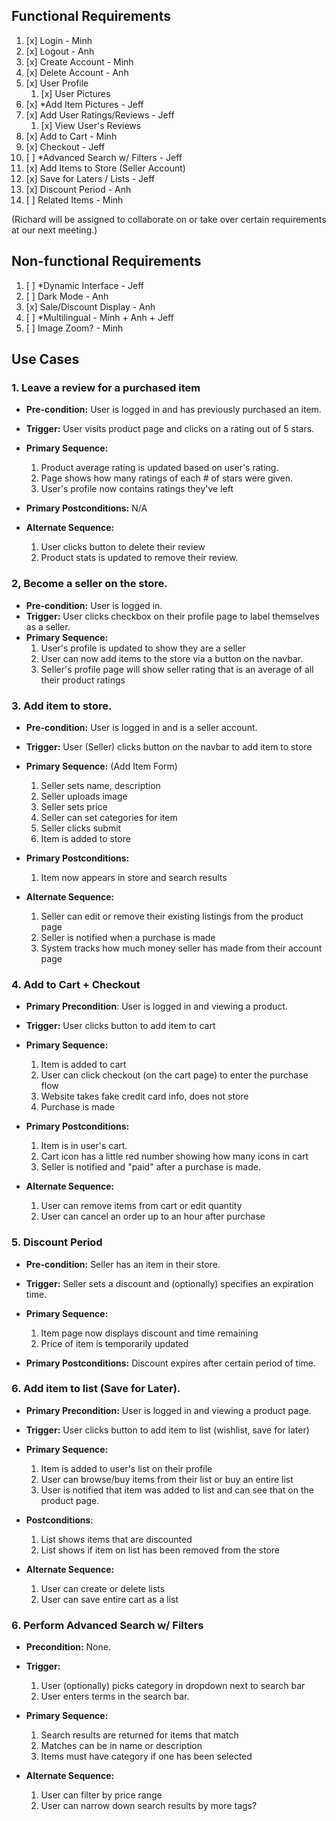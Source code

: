 ## Functional Requirements

1. [x] Login  - Minh
2. [x] Logout - Anh
3. [x] Create Account - Minh
4. [x] Delete Account - Anh
5. [x] User Profile
   1. [x] User Pictures
6. [x] \*Add Item Pictures - Jeff
7. [x] Add User Ratings/Reviews - Jeff
   1. [x] View User's Reviews
8. [x] Add to Cart - Minh
9. [x] Checkout - Jeff
10. [ ] \*Advanced Search w/ Filters - Jeff
11. [x] Add Items to Store (Seller Account)
12. [x] Save for Laters / Lists - Jeff
13. [x] Discount Period - Anh
14. [ ] Related Items - Minh

(Richard will be assigned to collaborate on or take over certain requirements at our next meeting.)

## Non-functional Requirements

1. [ ] \*Dynamic Interface - Jeff
2. [ ] Dark Mode - Anh
3. [x] Sale/Discount Display - Anh
4. [ ] \*Multilingual - Minh + Anh + Jeff
5. [ ] Image Zoom? - Minh

## Use Cases

### 1. Leave a review for a purchased item
- **Pre-condition:** User is logged in and has previously purchased an item.

- **Trigger:** User visits product page and clicks on a rating out of 5 stars.

- **Primary Sequence:** 
  1. Product average rating is updated based on user's rating.
  2. Page shows how many ratings of each # of stars were given.
  3. User's profile now contains ratings they've left

- **Primary Postconditions:** N/A

- **Alternate Sequence:** 
  1. User clicks button to delete their review
  2. Product stats is updated to remove their review.
  
  
### 2, Become a seller on the store.

- **Pre-condition:** User is logged in.
- **Trigger:** User clicks checkbox on their profile page to label themselves as a seller.
- **Primary Sequence:**
  1. User's profile is updated to show they are a seller
  2. User can now add items to the store via a button on the navbar.
  3. Seller's profile page will show seller rating that is an average of all their product ratings

### 3. Add item to store.
- **Pre-condition:** User is logged in and is a seller account.

- **Trigger:** User (Seller) clicks button on the navbar to add item to store

- **Primary Sequence:** (Add Item Form)
 
  1. Seller sets name, description
  2. Seller uploads image
  3. Seller sets price
  4. Seller can set categories for item
  5. Seller clicks submit
  6. Item is added to store
  
- **Primary Postconditions:**
  1. Item now appears in store and search results

- **Alternate Sequence:** 
  1. Seller can edit or remove their existing listings from the product page
  2. Seller is notified when a purchase is made
  3. System tracks how much money seller has made from their account page

### 4. Add to Cart + Checkout

- **Primary Precondition**: User is logged in and viewing a product.
- **Trigger:** User clicks button to add item to cart

- **Primary Sequence:**
  1. Item is added to cart
  3. User can click checkout (on the cart page) to enter the purchase flow
  4. Website takes fake credit card info, does not store
  5. Purchase is made

- **Primary Postconditions:** 
  1. Item is in user's cart.
  2. Cart icon has a little red number showing how many icons in cart
  3. Seller is notified and "paid" after a purchase is made.

- **Alternate Sequence:**
  1. User can remove items from cart or edit quantity
  2. User can cancel an order up to an hour after purchase

### 5. Discount Period
- **Pre-condition:** Seller has an item in their store.

- **Trigger:** Seller sets a discount and (optionally) specifies an expiration time.

- **Primary Sequence:**
  1. Item page now displays discount and time remaining
  2. Price of item is temporarily updated

- **Primary Postconditions:** Discount expires after certain period of time.

### 6. Add item to list (Save for Later).
- **Primary Precondition:** User is logged in and viewing a product page.
- **Trigger:** User clicks button to add item to list (wishlist, save for later)

- **Primary Sequence:**
  1. Item is added to user's list on their profile
  2. User can browse/buy items from their list or buy an entire list
  3. User is notified that item was added to list and can see that on the product page.
 
- **Postconditions**:
  1. List shows items that are discounted
  2. List shows if item on list has been removed from the store
  
- **Alternate Sequence:** 
  1. User can create or delete lists
  2. User can save entire cart as a list

### 6. Perform Advanced Search w/ Filters

- **Precondition:** None.
- **Trigger:**
  1. User (optionally) picks category in dropdown next to search bar
  2. User enters terms in the search bar.
  
- **Primary Sequence:**
  
  1. Search results are returned for items that match
  2. Matches can be in name or description
  3. Items must have category if one has been selected

- **Alternate Sequence:**
  
  1. User can filter by price range
  2. User can narrow down search results by more tags?
